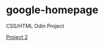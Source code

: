 # google-homepage
CSS/HTML Odin Project

<a href="http://www.theodinproject.com/web-development-101/html-css?ref=lnav">Project 2</a>


